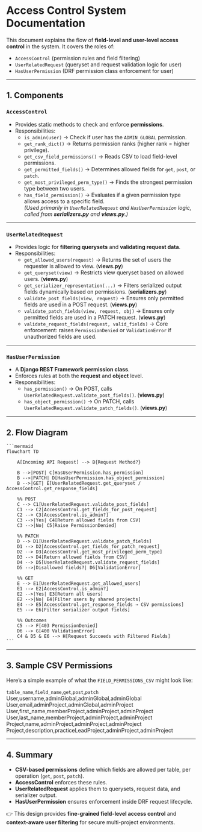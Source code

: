 # Access Control System Documentation

This document explains the flow of **field-level and user-level access control** in the system. It covers the roles of:

- `AccessControl` (permission rules and field filtering)
- `UserRelatedRequest` (queryset and request validation logic for user)
- `HasUserPermission` (DRF permission class enforcement for user)

---

## 1. Components

### `AccessControl`

- Provides static methods to check and enforce **permissions**.
- Responsibilities:
    - `is_admin(user)` → Check if user has the `ADMIN_GLOBAL` permission.
    - `get_rank_dict()` → Returns permission ranks (higher rank = higher privilege).
    - `get_csv_field_permissions()` → Reads CSV to load field-level permissions.
    - `get_permitted_fields()` → Determines allowed fields for `get`, `post`, or `patch`.
    - `get_most_privileged_perm_type()` → Finds the strongest permission type between two users.
    - `has_field_permission()` → Evaluates if a given permission type allows access to a specific field.\
        *(Used primarily in `UserRelatedRequest` and `HasUserPermission` logic, called from **serializers.py** and **views.py**.)*

---

### `UserRelatedRequest`

- Provides logic for **filtering querysets** and **validating request data**.
- Responsibilities:
    - `get_allowed_users(request)` → Returns the set of users the requester is allowed to view. (**views.py**)
    - `get_queryset(view)` → Restricts view queryset based on allowed users. (**views.py**)
    - `get_serializer_representation(...)` → Filters serialized output fields dynamically based on permissions. (**serializers.py**)
    - `validate_post_fields(view, request)` → Ensures only permitted fields are used in a POST request. (**views.py**)
    - `validate_patch_fields(view, request, obj)` → Ensures only permitted fields are used in a PATCH request. (**views.py**)
    - `validate_request_fields(request, valid_fields)` → Core enforcement: raises `PermissionDenied` or `ValidationError` if unauthorized fields are used.

---

### `HasUserPermission`

- A **Django REST Framework permission class**.
- Enforces rules at both the **request** and **object** level.
- Responsibilities:
    - `has_permission()` → On POST, calls `UserRelatedRequest.validate_post_fields()`. (**views.py**)
    - `has_object_permission()` → On PATCH, calls `UserRelatedRequest.validate_patch_fields()`. (**views.py**)

---

## 2. Flow Diagram

````
```mermaid
flowchart TD

    A[Incoming API Request] --> B{Request Method?}

    B -->|POST| C[HasUserPermission.has_permission]
    B -->|PATCH| D[HasUserPermission.has_object_permission]
    B -->|GET| E[UserRelatedRequest.get_queryset / AccessControl.get_response_fields]

    %% POST
    C --> C1[UserRelatedRequest.validate_post_fields]
    C1 --> C2[AccessControl.get_fields_for_post_request]
    C2 --> C3[AccessControl.is_admin?]
    C3 -->|Yes| C4[Return allowed fields from CSV]
    C3 -->|No| C5[Raise PermissionDenied]

    %% PATCH
    D --> D1[UserRelatedRequest.validate_patch_fields]
    D1 --> D2[AccessControl.get_fields_for_patch_request]
    D2 --> D3[AccessControl.get_most_privileged_perm_type]
    D3 --> D4[Return allowed fields from CSV]
    D4 --> D5[UserRelatedRequest.validate_request_fields]
    D5 -->|Disallowed fields?| D6[ValidationError]

    %% GET
    E --> E1[UserRelatedRequest.get_allowed_users]
    E1 --> E2[AccessControl.is_admin?]
    E2 -->|Yes| E3[Return all users]
    E2 -->|No| E4[Filter users by shared projects]
    E4 --> E5[AccessControl.get_response_fields → CSV permissions]
    E5 --> E6[Filter serializer output fields]

    %% Outcomes
    C5 --> F[403 PermissionDenied]
    D6 --> G[400 ValidationError]
    C4 & D5 & E6 --> H[Request Succeeds with Filtered Fields]
```
````

---

## 3. Sample CSV Permissions

Here’s a simple example of what the `FIELD_PERMISSIONS_CSV` might look like:

`table_name`,`field_name`,`get`,`post`,`patch`\
User,username,adminGlobal,adminGlobal,adminGlobal\
User,email,adminProject,adminGlobal,adminProject\
User,first_name,memberProject,adminProject,adminProject\
User,last_name,memberProject,adminProject,adminProject\
Project,name,adminProject,adminProject,adminProject\
Project,description,practiceLeadProject,adminProject,adminProject

---

## 4. Summary

- **CSV-based permissions** define which fields are allowed per table, per operation (`get`, `post`, `patch`).
- **AccessControl** enforces these rules.
- **UserRelatedRequest** applies them to querysets, request data, and serializer output.
- **HasUserPermission** ensures enforcement inside DRF request lifecycle.

👉 This design provides **fine-grained field-level access control** and **context-aware user filtering** for secure multi-project environments.
